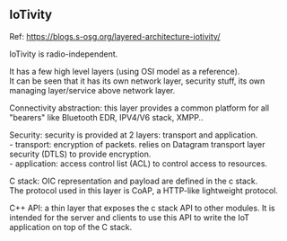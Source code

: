 IoTivity
--------------

Ref: https://blogs.s-osg.org/layered-architecture-iotivity/

IoTivity is radio-independent.

It has a few high level layers (using OSI model as a reference).  
It can be seen that it has its own network layer, security stuff, its own managing layer/service above network layer.

Connectivity abstraction: this layer provides a common platform for all "bearers" like Bluetooth EDR, IPV4/V6 stack, XMPP..  

Security: security is provided at 2 layers: transport and application.  
	- transport: encryption of packets. relies on Datagram transport layer security (DTLS) to provide encryption.  
	- application: access control list (ACL) to control access to resources.

C stack: OIC representation and payload are defined in the c stack.  
The protocol used in this layer is CoAP, a HTTP-like lightweight protocol.

C++ API: a thin layer that exposes the c stack API to other modules.
It is intended for the server and clients to use this API to write the IoT application on top of the C stack.
